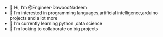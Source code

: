 - 👋 Hi, I’m @Engineer-DawoodNadeem
- 👀 I’m interested in programming languages,artificial intelligence,arduino projects and a lot more
- 🌱 I’m currently learning python ,data science
- 💞️ I’m looking to collaborate on big projects


<!---
Engineer-DawoodNadeem/Engineer-DawoodNadeem is a ✨ special ✨ repository because its `README.md` (this file) appears on your GitHub profile.
You can click the Preview link to take a look at your changes.
--->
